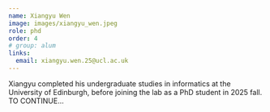 ```yaml
---
name: Xiangyu Wen
image: images/xiangyu_wen.jpeg
role: phd
order: 4
# group: alum
links:
  email: xiangyu.wen.25@ucl.ac.uk
---
```


Xiangyu completed his undergraduate studies in informatics at the University of Edinburgh, before joining the lab as a PhD student in 2025 fall. TO CONTINUE...
